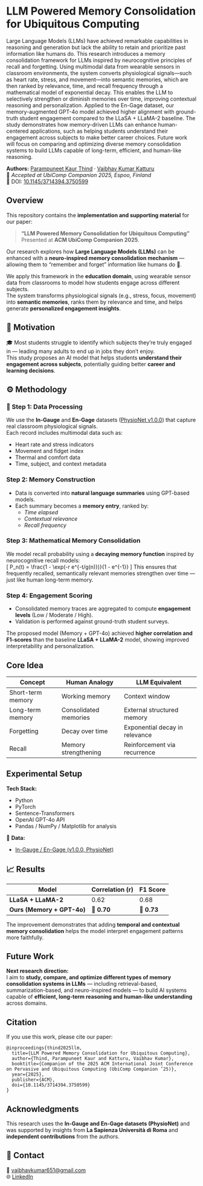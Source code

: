 # LLM Powered Memory Consolidation for Ubiquitous Computing 
Large Language Models (LLMs) have achieved remarkable capabilities in reasoning and generation but lack the ability to retain and prioritize past information like humans do. This research introduces a memory consolidation framework for LLMs inspired by neurocognitive principles of recall and forgetting. Using multimodal data from wearable sensors in classroom environments, the system converts physiological signals—such as heart rate, stress, and movement—into semantic memories, which are then ranked by relevance, time, and recall frequency through a mathematical model of exponential decay. This enables the LLM to selectively strengthen or diminish memories over time, improving contextual reasoning and personalization. Applied to the En-Gage dataset, our memory-augmented GPT-4o model achieved higher alignment with ground-truth student engagement compared to the LLaSA + LLaMA-2 baseline. The study demonstrates how memory-driven LLMs can enhance human-centered applications, such as helping students understand their engagement across subjects to make better career choices. Future work will focus on comparing and optimizing diverse memory consolidation systems to build LLMs capable of long-term, efficient, and human-like reasoning.

**Authors:** [Parampuneet Kaur Thind](mailto:Parampuneet.thind@uniroma1.it) · [Vaibhav Kumar Katturu](mailto:vaibhavkumar651@gmail.com)  
📍 *Accepted at UbiComp Companion 2025, Espoo, Finland*  
🧾 DOI: [10.1145/3714394.3750599](https://doi.org/10.1145/3714394.3750599)

## Overview  
This repository contains the **implementation and supporting material** for our paper:  
> **“LLM Powered Memory Consolidation for Ubiquitous Computing”**  
> Presented at **ACM UbiComp Companion 2025**.

Our research explores how **Large Language Models (LLMs)** can be enhanced with a **neuro-inspired memory consolidation mechanism** — allowing them to “remember and forget” information like humans do 🧬.  

We apply this framework in the **education domain**, using wearable sensor data from classrooms to model how students engage across different subjects.  
The system transforms physiological signals (e.g., stress, focus, movement) into **semantic memories**, ranks them by relevance and time, and helps generate **personalized engagement insights**.  

## 🧩 Motivation  
🎓 Most students struggle to identify which subjects they’re truly engaged in — leading many adults to end up in jobs they don’t enjoy.  
This study proposes an AI model that helps students **understand their engagement across subjects**, potentially guiding better **career and learning decisions**.  

## ⚙️ Methodology  
### 🔹 Step 1: Data Processing  
We use the **In-Gauge** and **En-Gage** datasets ([PhysioNet v1.0.0](https://physionet.org/content/in-gauge-and-en-gage/1.0.0/)) that capture real classroom physiological signals.  
Each record includes multimodal data such as:  
- Heart rate and stress indicators  
- Movement and fidget index  
- Thermal and comfort data  
- Time, subject, and context metadata  

### Step 2: Memory Construction  
- Data is converted into **natural language summaries** using GPT-based models.  
- Each summary becomes a **memory entry**, ranked by:  
  - *Time elapsed*  
  - *Contextual relevance*  
  - *Recall frequency*  

### Step 3: Mathematical Memory Consolidation  
We model recall probability using a **decaying memory function** inspired by neurocognitive recall models:  
\[
P_n(t) = \frac{1 - \exp(-r e^{-t/g(n)})}{1 - e^{-1}}
\]
This ensures that frequently recalled, semantically relevant memories strengthen over time — just like human long-term memory.

### Step 4: Engagement Scoring  
- Consolidated memory traces are aggregated to compute **engagement levels** (Low / Moderate / High).  
- Validation is performed against ground-truth student surveys.  

The proposed model (Memory + GPT-4o) achieved **higher correlation and F1-scores** than the baseline **LLaSA + LLaMA-2** model, showing improved interpretability and personalization.

## Core Idea  
| Concept | Human Analogy | LLM Equivalent |
|----------|----------------|----------------|
| Short-term memory | Working memory | Context window |
| Long-term memory | Consolidated memories | External structured memory |
| Forgetting | Decay over time | Exponential decay in relevance |
| Recall | Memory strengthening | Reinforcement via recurrence |

## Experimental Setup  
**Tech Stack:**  
- Python   
- PyTorch   
- Sentence-Transformers   
- OpenAI GPT-4o API  
- Pandas / NumPy / Matplotlib for analysis   

📂 **Data:**  
- [In-Gauge / En-Gage (v1.0.0, PhysioNet)](https://physionet.org/content/in-gauge-and-en-gage/1.0.0/)   

## 📈 Results  
| Model | Correlation (r) | F1 Score |
|--------|-----------------|----------|
| **LLaSA + LLaMA-2** | 0.62 | 0.68 |
| **Ours (Memory + GPT-4o)** | 🧠 **0.70** | 🚀 **0.73** |

The improvement demonstrates that adding **temporal and contextual memory consolidation** helps the model interpret engagement patterns more faithfully.

## Future Work  
**Next research direction:**  
I aim to **study, compare, and optimize different types of memory consolidation systems in LLMs** — including retrieval-based, summarization-based, and neuro-inspired models — to build AI systems capable of **efficient, long-term reasoning and human-like understanding** across domains.

## Citation  
If you use this work, please cite our paper:  
```
@inproceedings{thind2025llm,
  title={LLM Powered Memory Consolidation for Ubiquitous Computing},
  author={Thind, Parampuneet Kaur and Katturu, Vaibhav Kumar},
  booktitle={Companion of the 2025 ACM International Joint Conference on Pervasive and Ubiquitous Computing (UbiComp Companion ’25)},
  year={2025},
  publisher={ACM},
  doi={10.1145/3714394.3750599}
}
```

## Acknowledgments  
This research uses the **In-Gauge and En-Gage datasets (PhysioNet)** and was supported by insights from **La Sapienza Università di Roma** and **independent contributions** from the authors.

## 🧩 Contact  
📧 vaibhavkumar651@gmail.com  
🌐 [LinkedIn](https://www.linkedin.com/in/vaibhav-katturu-559787185/)
